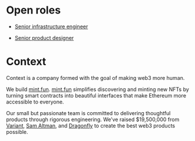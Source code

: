 # Open roles

- [Senior infrastructure
  engineer](https://github.com/contextwtf/jobs/blob/main/infra-engineer.md)

- [Senior product designer](https://github.com/contextwtf/jobs/blob/main/senior-product-designer.md)

# Context

Context is a company formed with the goal of making web3 more human.

We build [mint.fun](https://mint.fun). [mint.fun](https://mint.fun) simplifies
discovering and minting new NFTs by turning smart contracts into beautiful
interfaces that make Ethereum more accessible to everyone.

Our small but passionate team is committed to delivering thoughtful products
through rigorous engineering. We’ve raised $19,500,000 from
[Variant](https://variant.fund), [Sam Altman](https://twitter.com/sama), and
[Dragonfly](https://dragonfly.xyz) to create the best web3 products possible.
